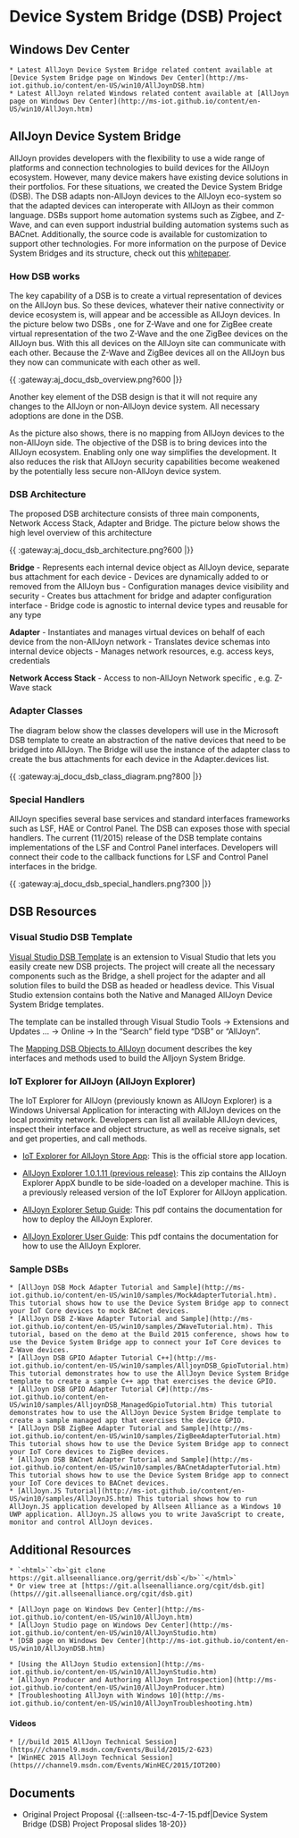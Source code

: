 # Device System Bridge (DSB) Project

## Windows Dev Center

    * Latest AllJoyn Device System Bridge related content available at [Device System Bridge page on Windows Dev Center](http://ms-iot.github.io/content/en-US/win10/AllJoynDSB.htm)
    * Latest AllJoyn related Windows related content available at [AllJoyn page on Windows Dev Center](http://ms-iot.github.io/content/en-US/win10/AllJoyn.htm)

## AllJoyn Device System Bridge

AllJoyn provides developers with the flexibility to use a wide range of platforms and connection technologies to build devices for the AllJoyn ecosystem. However, many device makers have existing device solutions in their portfolios. For these situations, we created the Device System Bridge (DSB). The DSB adapts non-AllJoyn devices to the AllJoyn eco-system so that the adapted devices can interoperate with AllJoyn as their common language. DSBs support home automation systems such as Zigbee, and Z-Wave, and can even support industrial building automation systems such as BACnet. Additionally, the source code is available for customization to support other technologies.
For more information on the purpose of Device System Bridges and its structure, check out this [whitepaper](https///git.allseenalliance.org/cgit/dsb.git/plain/Docs/AllJoyn%20-%20Device%20System%20Bridge%20-%20Whitepaper%20v1.0.pdf).

### How DSB works

The key capability of a DSB is to create a virtual representation of devices on the AllJoyn bus. So these devices, whatever their native connectivity or device ecosystem is, will appear and be accessible as AllJoyn devices. In the picture below two DSBs , one for Z-Wave and one for ZigBee create virtual representation of the two Z-Wave and the one ZigBee devices on the AllJoyn bus. With this all devices on the AllJoyn site can communicate with each other. Because the Z-Wave and ZigBee devices all on the AllJoyn bus they now can communicate with each other as well. 

{{ :gateway:aj_docu_dsb_overview.png?600 |}}

Another key element of the DSB design is that it will not require any changes to the AllJoyn or non-AllJoyn device system. All necessary adoptions are done in the DSB.

As the picture also shows, there is no mapping from AllJoyn devices to the non-AllJoyn side. The objective of the DSB is to bring devices into the AllJoyn ecosystem. Enabling only one way simplifies the development. It also reduces the risk that AllJoyn security capabilities become weakened by the potentially less secure non-AllJoyn device system.

### DSB Architecture

The proposed DSB architecture consists of three main components, Network Access Stack, Adapter and Bridge. The picture below shows the high level overview of this architecture
 
{{ :gateway:aj_docu_dsb_architecture.png?600 |}}

**Bridge** - Represents each internal device object as AllJoyn device, separate bus attachment for each device - Devices are dynamically added to or removed from the AllJoyn bus - Configuration manages device visibility and security - Creates bus attachment for bridge and adapter configuration interface - Bridge code is agnostic to internal device types and reusable for any type

**Adapter** - Instantiates and manages virtual devices on behalf of each device from the non-AllJoyn network - Translates device schemas into internal device objects - Manages network resources, e.g. access keys, credentials

**Network Access Stack** - Access to non-AllJoyn Network specific , e.g. Z-Wave stack


### Adapter Classes

The diagram below show the classes developers will use in the Microsoft DSB template to create an abstraction of the native devices that need to be bridged into AllJoyn. The Bridge will use the instance of the adapter class to create the bus attachments for each device in the Adapter.devices list. 

{{ :gateway:aj_docu_dsb_class_diagram.png?800 |}}

### Special Handlers

AllJoyn specifies several base services and standard interfaces frameworks such as LSF, HAE or Control Panel. The DSB can exposes those with special handlers. The current (11/2015) release of the DSB template contains implementations of the LSF and Control Panel interfaces. Developers will connect their code to the callback functions for LSF and Control Panel interfaces in the bridge. 

{{ :gateway:aj_docu_dsb_special_handlers.png?300 |}}


## DSB Resources

### Visual Studio DSB Template
[Visual Studio DSB Template](https///visualstudiogallery.msdn.microsoft.com/aea0b437-ef07-42e3-bd88-8c7f906d5da8) is an extension to Visual Studio that lets you easily create new DSB projects. The project will create all the necessary components such as the Bridge, a shell project for the adapter and all solution files to build the DSB as headed or headless device. This Visual Studio extension contains both the Native and Managed AllJoyn Device System Bridge templates.

The template can be installed through Visual Studio Tools -> Extensions and Updates … -> Online -> In the “Search” field type “DSB” or “AllJoyn”.

The [Mapping DSB Objects to AllJoyn](http://ms-iot.github.io/content/en-US/win10/AlljoynDsbApiGuide.htm) document describes the key interfaces and methods used to build the Alljoyn System Bridge.

### IoT Explorer for AllJoyn (AllJoyn Explorer)

The IoT Explorer for AllJoyn (previously known as AllJoyn Explorer) is a Windows Universal Application for interacting with AllJoyn devices on the local proximity network. Developers can list all available AllJoyn devices, inspect their interface and object structure, as well as receive signals, set and get properties, and call methods.


*  [IoT Explorer for AllJoyn Store App](https///www.microsoft.com/store/apps/9nblggh6gpxl): This is the official store app location.

*  [AllJoyn Explorer 1.0.1.11 (previous release)](https///github.com/ms-iot/samples/releases/download/AllJoynExplorer_1.0.11/AllJoynExplorer_1.0.1.11.zip): This zip contains the AllJoyn Explorer AppX bundle to be side-loaded on a developer machine. This is a previously released version of the IoT Explorer for AllJoyn application.

*  [AllJoyn Explorer Setup Guide](https///github.com/ms-iot/samples/releases/download/AllJoynExplorer_1.0.11/AllJoyn_Explorer_Setup_Guide_v1.0.pdf): This pdf contains the documentation for how to deploy the AllJoyn Explorer.

*  [AllJoyn Explorer User Guide](https///github.com/ms-iot/samples/releases/download/AllJoynExplorer_1.0.11/AllJoyn_Explorer_User_Guide_v1.0.pdf): This pdf contains the documentation for how to use the AllJoyn Explorer.

### Sample DSBs

    * [AllJoyn DSB Mock Adapter Tutorial and Sample](http://ms-iot.github.io/content/en-US/win10/samples/MockAdapterTutorial.htm). This tutorial shows how to use the Device System Bridge app to connect your IoT Core devices to mock BACnet devices.
    * [AllJoyn DSB Z-Wave Adapter Tutorial and Sample](http://ms-iot.github.io/content/en-US/win10/samples/ZWaveTutorial.htm). This tutorial, based on the demo at the Build 2015 conference, shows how to use the Device System Bridge app to connect your IoT Core devices to Z-Wave devices.
    * [AllJoyn DSB GPIO Adapter Tutorial C++](http://ms-iot.github.io/content/en-US/win10/samples/AlljoynDSB_GpioTutorial.htm) This tutorial demonstrates how to use the AllJoyn Device System Bridge template to create a sample C++ app that exercises the device GPIO.
    * [AllJoyn DSB GPIO Adapter Tutorial C#](http://ms-iot.github.io/content/en-US/win10/samples/AlljoynDSB_ManagedGpioTutorial.htm) This tutorial demonstrates how to use the AllJoyn Device System Bridge template to create a sample managed app that exercises the device GPIO.
    * [AllJoyn DSB ZigBee Adapter Tutorial and Sample](http://ms-iot.github.io/content/en-US/win10/samples/ZigBeeAdapterTutorial.htm) This tutorial shows how to use the Device System Bridge app to connect your IoT Core devices to ZigBee devices.
    * [AllJoyn DSB BACnet Adapter Tutorial and Sample](http://ms-iot.github.io/content/en-US/win10/samples/BACnetAdapterTutorial.htm) This tutorial shows how to use the Device System Bridge app to connect your IoT Core devices to BACnet devices.
    * [AllJoyn.JS Tutorial](http://ms-iot.github.io/content/en-US/win10/samples/AllJoynJS.htm) This tutorial shows how to run AllJoyn.JS application developed by Allseen Alliance as a Windows 10 UWP application. AllJoyn.JS allows you to write JavaScript to create, monitor and control AllJoyn devices.

## Additional Resources

    * `<html>``<b>`git clone https://git.allseenalliance.org/gerrit/dsb`</b>``</html>`
    * Or view tree at [https://git.allseenalliance.org/cgit/dsb.git](https///git.allseenalliance.org/cgit/dsb.git)

    * [AllJoyn page on Windows Dev Center](http://ms-iot.github.io/content/en-US/win10/AllJoyn.htm)
    * [AllJoyn Studio page on Windows Dev Center](http://ms-iot.github.io/content/en-US/win10/AllJoynStudio.htm)
    * [DSB page on Windows Dev Center](http://ms-iot.github.io/content/en-US/win10/AllJoynDSB.htm)

    * [Using the AllJoyn Studio extension](http://ms-iot.github.io/content/en-US/win10/AllJoynStudio.htm)
    * [AllJoyn Producer and Authoring AllJoyn Introspection](http://ms-iot.github.io/content/en-US/win10/AllJoynProducer.htm)
    * [Troubleshooting AllJoyn with Windows 10](http://ms-iot.github.io/content/en-US/win10/AllJoynTroubleshooting.htm)

#### Videos

    * [//build 2015 AllJoyn Technical Session](https///channel9.msdn.com/Events/Build/2015/2-623)
    * [WinHEC 2015 AllJoyn Technical Session](https///channel9.msdn.com/Events/WinHEC/2015/IOT200)

## Documents

*  Original Project Proposal {{::allseen-tsc-4-7-15.pdf|Device System Bridge (DSB) Project Proposal slides 18-20}}
